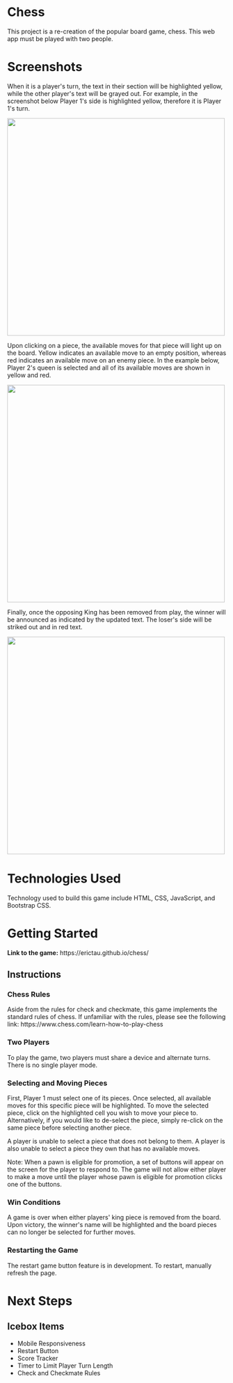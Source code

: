# Chess
<p>
    This project is a re-creation of the popular board game, chess. This web app must be played with two people.
</p>

# Screenshots
<p> 
    When it is a player's turn, the text in their section will be highlighted yellow, while the other player's text will be grayed out. For example, in the screenshot below Player 1's side is highlighted yellow, therefore it is Player 1's turn. 
</p>


<img src='./img/readme/chessboard.png' width='500px'>

<p> 
    Upon clicking on a piece, the available moves for that piece will light up on the board. Yellow indicates an available move to an empty position, whereas red indicates an available move on an enemy piece. In the example below, Player 2's queen is selected and all of its available moves are shown in yellow and red. 
</p>

<img src='./img/readme/moves.png' width='500px'>

<p>
    Finally, once the opposing King has been removed from play, the winner will be announced as indicated by the updated text. The loser's side will be striked out and in red text.
</p>

<img src='./img/readme/winner.png' width='500px'>

# Technologies Used 
<p>
    Technology used to build this game include HTML, CSS, JavaScript, and Bootstrap CSS. 
</p>

# Getting Started
<p>
    <b>Link to the game:</b> https://erictau.github.io/chess/
</p>

## Instructions

### Chess Rules
<p>
    Aside from the rules for check and checkmate, this game implements the standard rules of chess. If unfamiliar with the rules, please see the following link: https://www.chess.com/learn-how-to-play-chess
</p>

### Two Players
<p>
    To play the game, two players must share a device and alternate turns. There is no single player mode.
</p>

### Selecting and Moving Pieces
<p>
    First, Player 1 must select one of its pieces. Once selected, all available moves for this specific piece will be highlighted. To move the selected piece, click on the highlighted cell you wish to move your piece to. Alternatively, if you would like to de-select the piece, simply re-click on the same piece before selecting another piece. 
</p>

<p>
    A player is unable to select a piece that does not belong to them. A player is also unable to select a piece they own that has no available moves. 
</p>

<p>
    Note: When a pawn is eligible for promotion, a set of buttons will appear on the screen for the player to respond to. The game will not allow either player to make a move until the player whose pawn is eligible for promotion clicks one of the buttons. 
</p>

### Win Conditions
<p>
    A game is over when either players' king piece is removed from the board. Upon victory, the winner's name will be highlighted and the board pieces can no longer be selected for further moves. 
</p>

### Restarting the Game
<p>
    The restart game button feature is in development. To restart, manually refresh the page. 
</p>

# Next Steps

## Icebox Items
<ul>
    <li>Mobile Responsiveness</li>
    <li>Restart Button</li>
    <li>Score Tracker</li>
    <li>Timer to Limit Player Turn Length</li>
    <li>Check and Checkmate Rules</li>
</ul>